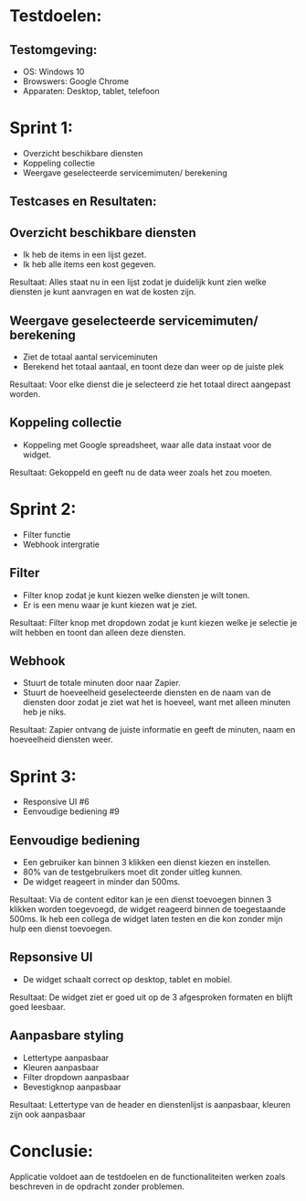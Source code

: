 # Testdoelen:
## Testomgeving:
* OS: Windows 10
* Browswers: Google Chrome
* Apparaten: Desktop, tablet, telefoon

# Sprint 1:
* Overzicht beschikbare diensten
* Koppeling collectie
* Weergave geselecteerde servicemimuten/ berekening

## Testcases en Resultaten:
## Overzicht beschikbare diensten
* Ik heb de items in een lijst gezet.
* Ik heb alle items een kost gegeven.

Resultaat: Alles staat nu in een lijst zodat je duidelijk kunt zien welke diensten je kunt aanvragen en wat de kosten zijn.

## Weergave geselecteerde servicemimuten/ berekening
* Ziet de totaal aantal serviceminuten
* Berekend het totaal aantaal, en toont deze dan weer op de juiste plek

Resultaat: Voor elke dienst die je selecteerd zie het totaal direct aangepast worden.

## Koppeling collectie
* Koppeling met Google spreadsheet, waar alle data instaat voor de widget.

Resultaat: Gekoppeld en geeft nu de data weer zoals het zou moeten.

# Sprint 2:
* Filter functie
* Webhook intergratie

## Filter
* Filter knop zodat je kunt kiezen welke diensten je wilt tonen.
* Er is een menu waar je kunt kiezen wat je ziet.

Resultaat: Filter knop met dropdown zodat je kunt kiezen welke je selectie je wilt hebben en toont dan alleen deze diensten.

## Webhook
* Stuurt de totale minuten door naar Zapier.
* Stuurt de hoeveelheid geselecteerde diensten en de naam van de diensten door zodat je ziet wat het is hoeveel, want met alleen minuten heb je niks.

Resultaat: Zapier ontvang de juiste informatie en geeft de minuten, naam en hoeveelheid diensten weer.

# Sprint 3:
* Responsive UI #6
* Eenvoudige bediening #9

## Eenvoudige bediening
* Een gebruiker kan binnen 3 klikken een dienst kiezen en instellen.
* 80% van de testgebruikers moet dit zonder uitleg kunnen.
* De widget reageert in minder dan 500ms.

Resultaat: Via de content editor kan je een dienst toevoegen binnen 3 klikken worden toegevoegd, de widget reageerd binnen de toegestaande 500ms.
Ik heb een collega de widget laten testen en die kon zonder mijn hulp een dienst toevoegen.

## Repsonsive UI
* De widget schaalt correct op desktop, tablet en mobiel.

Resultaat: De widget ziet er goed uit op de 3 afgesproken formaten en blijft goed leesbaar.

## Aanpasbare styling
* Lettertype aanpasbaar
* Kleuren aanpasbaar
* Filter dropdown aanpasbaar
* Bevestigknop aanpasbaar

Resultaat: Lettertype van de header en dienstenlijst is aanpasbaar, kleuren zijn ook aanpasbaar

# Conclusie:
Applicatie voldoet aan de testdoelen en de functionaliteiten werken zoals beschreven in de opdracht zonder problemen.
